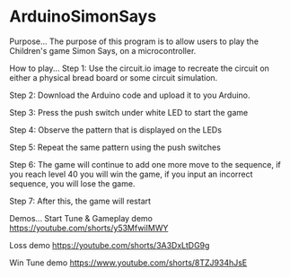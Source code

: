 # ArduinoSimonSays
Purpose...
  The purpose of this program is to allow users to play the Children's game Simon Says, 
  on a microcontroller.
  
How to play...
  Step 1: Use the circuit.io image to recreate the circuit on either a physical
  bread board or some circuit simulation.

  Step 2: Download the Arduino code and upload it to you Arduino.

  Step 3: Press the push switch under white LED to start the game

  Step 4: Observe the pattern that is displayed on the LEDs

  Step 5: Repeat the same pattern using the push switches

  Step 6: The game will continue to add one more move to the sequence, if you reach 
  level 40 you will win the game, if you input an incorrect sequence, you will lose the game. 

  Step 7: After this, the game will restart

Demos...
  Start Tune & Gameplay demo
  https://youtube.com/shorts/y53MfwiIMWY

   Loss demo
  https://youtube.com/shorts/3A3DxLtDG9g

  Win Tune demo
  https://www.youtube.com/shorts/8TZJ934hJsE

